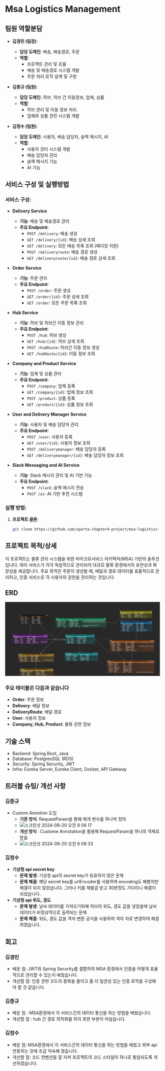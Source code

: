 # Msa Logistics Management

## 팀원 역할분담

- **김경민 (팀장)**:
    - **담당 도메인**: 배송, 배송경로, 주문
    - **역할**:
        - 프로젝트 관리 및 조율
        - 배송 및 배송경로 시스템 개발
        - 주문 처리 로직 설계 및 구현

- **김종규 (팀원)**:
    - **담당 도메인**: 허브, 허브 간 이동정보, 업체, 상품
    - **역할**:
        - 허브 관리 및 이동 정보 처리
        - 업체와 상품 관련 시스템 개발

- **김정수 (팀원)**:
    - **담당 도메인**: 사용자, 배송 담당자, 슬랙 메시지, AI
    - **역할**:
        - 사용자 관리 시스템 개발
        - 배송 담당자 관리
        - 슬랙 메시지 기능
        - AI 기능

## 서비스 구성 및 실행방법

### 서비스 구성:
- **Delivery Service**
    - **기능**: 배송 및 배송경로 관리
    - **주요 Endpoint**:
      - `POST /delivery`: 배송 생성
      - `GET /delivery/{id}`: 배송 상세 조회
      - `GET /delivery`: 모든 배송 목록 조회 (페이징 지원)
      - `POST /deliveryroute`: 배송 경로 생성
      - `GET /deliveryroute/{id}`: 배송 경로 상세 조회

- **Order Service**
    - **기능**: 주문 관리
    - **주요 Endpoint**:
      - `POST /order`: 주문 생성
      - `GET /order/{id}`: 주문 상세 조회
      - `GET /order`: 모든 주문 목록 조회

- **Hub Service**
    - **기능**: 허브 및 허브간 이동 정보 관리
    - **주요 Endpoint**:
      - `POST /hub`: 허브 생성
      - `GET /hub/{id}`: 허브 상세 조회
      - `POST /hubRoute`: 허브간 이동 정보 생성
      - `GET /hubRoute/{id}`: 이동 정보 조회

- **Company and Product Service**
    - **기능**: 업체 및 상품 관리
    - **주요 Endpoint**:
      - `POST /company`: 업체 등록
      - `GET /company/{id}`: 업체 정보 조회
      - `POST /product`: 상품 등록
      - `GET /product/{id}`: 상품 정보 조회

- **User and Delivery Manager Service**
    - **기능**: 사용자 및 배송 담당자 관리
    - **주요 Endpoint**:
      - `POST /user`: 사용자 등록
      - `GET /user/{id}`: 사용자 정보 조회
      - `POST /deliverymanager`: 배송 담당자 등록
      - `GET /deliverymanager/{id}`: 배송 담당자 정보 조회

- **Slack Messaging and AI Service**
    - **기능**: Slack 메시지 관리 및 AI 기반 기능
    - **주요 Endpoint**:
      - `POST /slack`: 슬랙 메시지 전송
      - `POST /ai`: AI 기반 추천 시스템

### 실행 방법:
1. **프로젝트 클론**:
    ```bash
    git clone https://github.com/sparta-chapter4-project/msa-logistics-management.git
    ```

## 프로젝트 목적/상세

이 프로젝트는 물류 관리 시스템을 위한 마이크로서비스 아키텍처(MSA) 기반의 솔루션입니다. 
여러 서비스가 각각 독립적으로 관리되어 대규모 물류 환경에서의 유연성과 확장성을 제공합니다. 
주요 목적은 주문이 생성될 때, 배달과 경로 데이터를 효율적으로 관리하고, 인증 서비스로 각 사용자의 권한을 관리하는 것입니다.

## ERD

![물류_관리_ERD.png](assets/물류_관리_ERD.png)

### 주요 테이블은 다음과 같습니다

- **Order**: 주문 정보
- **Delivery**: 배달 정보
- **DeliveryRoute**: 배달 경로
- **User**: 사용자 정보
- **Company, Hub, Product**: 물류 관련 정보

## 기술 스택

- Backend: Spring Boot, Java
- Database: PostgresSQL (RDS)
- Security: Spring Security, JWT
- Infra: Eureka Server, Eureka Client, Docker, API Gateway

## 트러블 슈팅/ 개선 사항 
### 김종규
- Custom Annotion 도입 
    - **기존 방식**: RequestParam을 통해 매개 변수를 하나씩 정의
    - ![스크린샷 2024-09-20 오전 8 06 17](https://github.com/user-attachments/assets/608ef82e-f505-4469-9349-13cfa5fd2a6b)
    - **개선 방식** : Custome Annotation을 활용해 RequestParam을 하나의 객체로 받음
    - ![스크린샷 2024-09-20 오전 8 08 33](https://github.com/user-attachments/assets/b1da80d8-9e7c-4a53-ba5f-6d9b6c2e8635)

### 김정수
- **기상청 api secret key**
  - **문제 발생**: 기상청 api의 secret key가 유효하지 않은 문제
  - **문제 해결**: 해당 secret key를 urlEncoder를 사용하여 encoding도 해봤지만 해결이 되지 않았습니다. 그러나 키를 재발급 받고 30분정도 기다리니 해결이 되었습니다.
- **기상청 api 위도, 경도**
  - **문제 발생**: 날씨 데이터를 가져오기위해 허브의 위도, 경도 값을 넣었을때 날씨 데이터가 비정상적으로 출력되는 문제
  - **문제 해결**: 위도, 경도 값을 격자 변환 공식을 사용하여 격자 자로 변경하여 해결하였습니다.

## 회고
### 김경민
- 배운 점: JWT와 Spring Security를 결합하여 MSA 환경에서 인증을 어떻게 효율적으로 관리할 수 있는지 배웠습니다.
- 개선할 점: 인증 관련 코드의 중복을 줄이고 좀 더 일관성 있는 인증 로직을 구성해야 할 것 같습니다.

### 김종규
- 배운 점 : MSA환경에서 각 서비스간의 데이터 통신을 하는 방법을 배웠습니다. 
- 개선할 점 : hub 간 경로 최적화를 하지 못한 부분이 아쉽습니다.

### 김정수
- 배운 점: MSA환경에서 각 서비스간의 데이터 통신을 하는 방법을 배웠고 외부 api연동하는 것에 조금 익숙해 졌습니다.
- 개선할 점: 코드 컨벤션을 잘 지켜 프로젝트의 코드 스타일이 하나로 통일되도록 개선하겠습니다.
